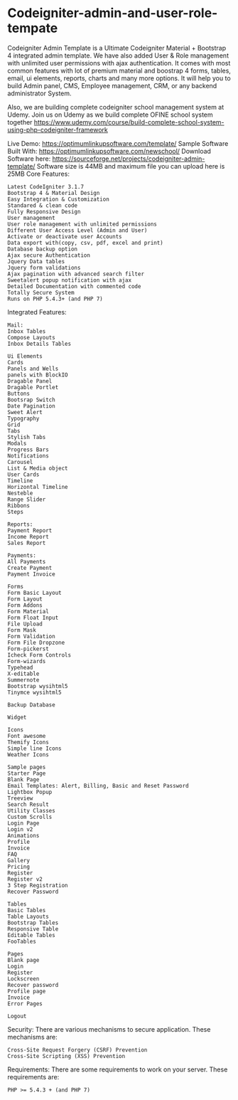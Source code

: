 # Codeigniter-admin-and-user-role-tempate


Codeigniter Admin Template is a Ultimate Codeigniter Material + Bootstrap 4 integrated admin template. We have also added User & Role management with unlimited user permissions with ajax authentication. It comes with most common features with lot of premium material and boostrap 4 forms, tables, email, ui elements, reports, charts and many more options. It will help you to build Admin panel, CMS, Employee management, CRM, or any backend administrator System.

Also, we are building complete codeigniter school management system at Udemy. 
Join us on Udemy as we build complete OFINE school system together
https://www.udemy.com/course/build-complete-school-system-using-php-codeigniter-framework

Live Demo: https://optimumlinkupsoftware.com/template/ Sample Software Built With: https://optimumlinkupsoftware.com/newschool/ 
Download Software here: https://sourceforge.net/projects/codeigniter-admin-template/
Software size is 44MB and maximum file you can upload here is 25MB
Core Features:

    Latest CodeIgniter 3.1.7
    Bootstrap 4 & Material Design
    Easy Integration & Customization
    Standared & clean code
    Fully Responsive Design
    User management
    User role management with unlimited permissions
    Different User Access Level (Admin and User)
    Activate or deactivate user Accounts
    Data export with(copy, csv, pdf, excel and print)
    Database backup option
    Ajax secure Authentication
    Jquery Data tables
    Jquery form validations
    Ajax pagination with advanced search filter
    Sweetalert popup notification with ajax
    Detailed Documentation with commented code
    Totally Secure System
    Runs on PHP 5.4.3+ (and PHP 7)

Integrated Features:


    Mail:
    Inbox Tables
    Compose Layouts
    Inbox Details Tables

    Ui Elements
    Cards
    Panels and Wells
    panels with BlockIO
    Dragable Panel
    Dragable Portlet
    Buttons
    Bootsrap Switch
    Date Pagination
    Sweet Alert
    Typography
    Grid
    Tabs
    Stylish Tabs
    Modals
    Progress Bars
    Notifications
    Carousel
    List & Media object
    User Cards
    Timeline
    Horizontal Timeline
    Nesteble
    Range Slider
    Ribbons
    Steps

    Reports:
    Payment Report
    Income Report
    Sales Report

    Payments:
    All Payments
    Create Payment
    Payment Invoice

    Forms
    Form Basic Layout
    Form Layout
    Form Addons
    Form Material
    Form Float Input
    File Upload
    Form Mask
    Form Validation
    Form File Dropzone
    Form-pickerst
    Icheck Form Controls
    Form-wizards
    Typehead
    X-editable
    Summernote
    Bootstrap wysihtml5
    Tinymce wysihtml5

    Backup Database

    Widget

    Icons
    Font awesome
    Themify Icons
    Simple line Icons
    Weather Icons

    Sample pages
    Starter Page
    Blank Page
    Email Templates: Alert, Billing, Basic and Reset Password
    Lightbox Popup
    Treeview
    Search Result
    Utility Classes
    Custom Scrolls
    Login Page
    Login v2
    Animations
    Profile
    Invoice
    FAQ
    Gallery
    Pricing
    Register
    Register v2
    3 Step Registration
    Recover Password

    Tables
    Basic Tables
    Table Layouts
    Bootstrap Tables
    Responsive Table
    Editable Tables
    FooTables

    Pages
    Blank page
    Login
    Register
    Lockscreen
    Recover password
    Profile page
    Invoice
    Error Pages

    Logout

Security:
There are various mechanisms to secure application. These mechanisms are:

    Cross-Site Request Forgery (CSRF) Prevention
    Cross-Site Scripting (XSS) Prevention


Requirements:
There are some requirements to work on your server. These requirements are:

    PHP >= 5.4.3 + (and PHP 7)

